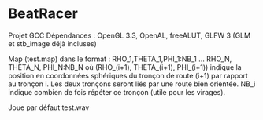 # BeatRacer
Projet GCC
Dépendances : OpenGL 3.3, OpenAL, freeALUT, GLFW 3 (GLM et stb_image déjà incluses)

Map (test.map) dans le format :
  RHO_1,THETA_1,PHI_1:NB_1
  ...
  RHO_N, THETA_N, PHI_N:NB_N
  où (RHO_(i+1), THETA_(i+1), PHI_(i+1)) indique la position en coordonnées sphériques du tronçon de route (i+1) par rapport au tronçon i. Les deux tronçons seront liés par une route bien orientée. 
  NB_i indique combien de fois répéter ce tronçon (utile pour les virages).

Joue par défaut test.wav

